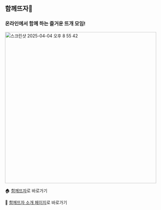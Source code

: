 ## 함께뜨자🧶
### 온라인에서 함께 하는 즐거운 뜨개 모임!

<img width="500" alt="스크린샷 2025-04-04 오후 8 55 42" src="https://github.com/user-attachments/assets/f34d1e5a-2d84-4c90-9bba-6de0ce50270c" />

🏠 [함께뜨자](https://knittogether.online)로 바로가기

🔗 [함께뜨자 소개 페이지](https://notch-desk-219.notion.site/1c28c2d8c31880e586d1e926c924f729)로 바로가기
